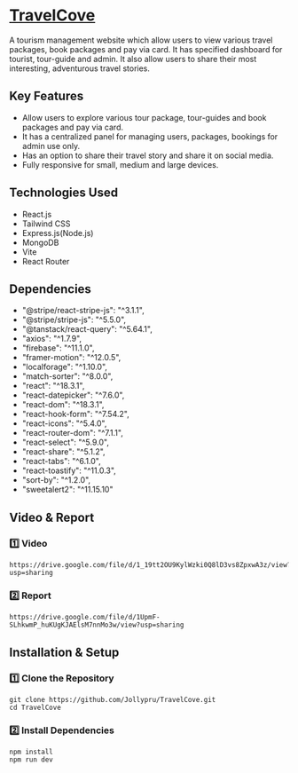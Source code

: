 # [TravelCove](https://travelcove-cc125.web.app)
A tourism management website which allow users to view various travel packages, book packages and pay via card. It has specified dashboard for tourist, tour-guide and admin. It also allow users to share their most interesting, adventurous travel stories.

## Key Features
* Allow users to explore various tour package, tour-guides and book packages and pay via card.
* It has a centralized panel for managing users, packages, bookings for admin use only.
* Has an option to share their travel story and share it on social media.
* Fully responsive for small, medium and large devices. 

## Technologies Used
* React.js
* Tailwind CSS
* Express.js(Node.js)
* MongoDB
* Vite
* React Router

## Dependencies
* "@stripe/react-stripe-js": "^3.1.1",
* "@stripe/stripe-js": "^5.5.0",
* "@tanstack/react-query": "^5.64.1",
* "axios": "^1.7.9",
* "firebase": "^11.1.0",
* "framer-motion": "^12.0.5",
* "localforage": "^1.10.0",
* "match-sorter": "^8.0.0",
* "react": "^18.3.1",
* "react-datepicker": "^7.6.0",
* "react-dom": "^18.3.1",
* "react-hook-form": "^7.54.2",
* "react-icons": "^5.4.0",
* "react-router-dom": "^7.1.1",
* "react-select": "^5.9.0",
* "react-share": "^5.1.2",
* "react-tabs": "^6.1.0",
* "react-toastify": "^11.0.3",
* "sort-by": "^1.2.0",
* "sweetalert2": "^11.15.10"

## Video & Report
### 1️⃣ Video
```
https://drive.google.com/file/d/1_19tt2OU9KylWzki0Q8lD3vs8ZpxwA3z/view?usp=sharing
```

### 2️⃣ Report
```
https://drive.google.com/file/d/1UpmF-SLhkwmP_huKUgKJAElsM7nnMo3w/view?usp=sharing
```

## Installation & Setup
### 1️⃣ Clone the Repository
```
git clone https://github.com/Jollypru/TravelCove.git
cd TravelCove
```

### 2️⃣ Install Dependencies
```
npm install
npm run dev
```
